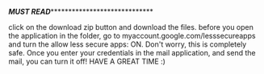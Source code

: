 *********************************************************************MUST READ**************************************************************************************************

click on the download zip button and download the files. before you open the application in the folder, go to myaccount.google.com/lesssecureapps and turn the allow less secure apps: ON. Don't worry, this is completely safe. Once you enter your credentials in the mail application, and send the mail, you can turn it off!
HAVE A GREAT TIME :)
